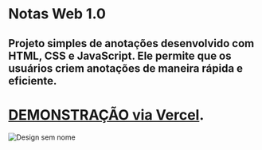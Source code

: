 # Notas Web 1.0
## Projeto simples de anotações desenvolvido com HTML, CSS e JavaScript. Ele permite que os usuários criem anotações de maneira rápida e eficiente. 

# [DEMONSTRAÇÃO via Vercel](https://notas-web-1-0.vercel.app/).

![Design sem nome](https://github.com/printflucasguanabara/notasWeb-1.0/assets/110312548/ccee9d80-6845-49f0-863c-8e8f74b05a0a)
